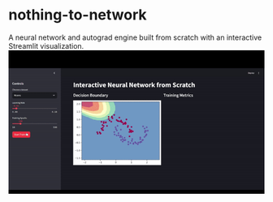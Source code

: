 # nothing-to-network
A neural network and autograd engine built from scratch with an interactive Streamlit visualization.
![Interactive Neural Network Demo](Training_Visualization.gif)
